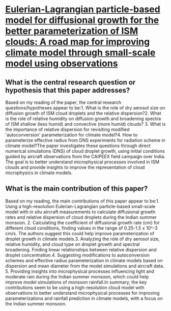 # [Eulerian-Lagrangian particle-based model for diffusional growth for the   better parameterization of ISM clouds: A road map for improving climate model   through small-scale model using observations](https://arxiv.org/abs/2303.0987)

## What is the central research question or hypothesis that this paper addresses?

Based on my reading of the paper, the central research questions/hypotheses appear to be:1. What is the role of dry aerosol size on diffusion growth of ISM cloud droplets and the relative dispersion?2. What is the role of relative humidity on diffusion growth and broadening spectra of ISM shallow (less humid) and convective (more humid) clouds? 3. What is the importance of relative dispersion for revisiting modified 'autoconversion' parameterization for climate model?4. How to parameterize effective radius from DNS experiments for radiation scheme in climate model?The paper investigates these questions through direct numerical simulations (DNS) of cloud droplet growth, using initial conditions guided by aircraft observations from the CAIPEEX field campaign over India. The goal is to better understand microphysical processes involved in ISM clouds and provide insights to improve the representation of cloud microphysics in climate models.


## What is the main contribution of this paper?

Based on my reading, the main contributions of this paper appear to be:1. Using a high-resolution Eulerian-Lagrangian particle-based small-scale model with in situ aircraft measurements to calculate diffusional growth rates and relative dispersion of cloud droplets during the Indian summer monsoon. 2. Calculating the coefficient of diffusional growth rate (cm) for different cloud conditions, finding values in the range of 0.25-1.5 x 10^-3 cm/s. The authors suggest this could help improve parameterization of droplet growth in climate models.3. Analyzing the role of dry aerosol size, relative humidity, and cloud type on droplet growth and spectral broadening. Finding linear relationships between relative dispersion and droplet concentration.4. Suggesting modifications to autoconversion schemes and effective radius parameterization in climate models based on dispersion and mean diameter from the model simulations and aircraft data. 5. Providing insights into microphysical processes influencing light and moderate rain during the Indian summer monsoon, which could help improve model simulations of monsoon rainfall.In summary, the key contributions seem to be using a high-resolution cloud model with observations to better understand microphysical processes for improving parameterizations and rainfall prediction in climate models, with a focus on the Indian summer monsoon.

